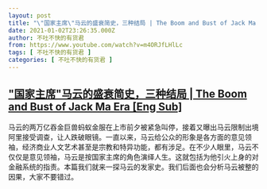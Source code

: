 ```yaml
---
layout: post
title: "\"国家主席\"马云的盛衰简史，三种结局 | The Boom and Bust of Jack Ma Era [Eng Sub]"
date: 2021-01-02T23:26:35.000Z
author: 不吐不快的有货君
from: https://www.youtube.com/watch?v=m4ORJfLHlLc
tags: [ 不吐不快的有货君 ]
categories: [ 不吐不快的有货君 ]
---
```

<!--1609629995000-->
["国家主席"马云的盛衰简史，三种结局 | The Boom and Bust of Jack Ma Era [Eng Sub]](https://www.youtube.com/watch?v=m4ORJfLHlLc)
------

<div>
马云的两万亿吞金巨兽蚂蚁金服在上市前夕被紧急叫停，接着又曝出马云限制出境阿里接受调查，让人跌破眼镜。一直以来，马云给公众的形象是各方面的意见领袖，经济商业人文艺术甚至是宗教和特异功能，都有涉足。在不少人眼里，马云不仅仅是意见领袖，马云是按国家主席的角色演绎人生。这就包括为他引火上身的对金融系统的指责。本篇我们就来一探马云的发家史。我们后面也会分析马云被整的因果，大家不要错过。
</div>
